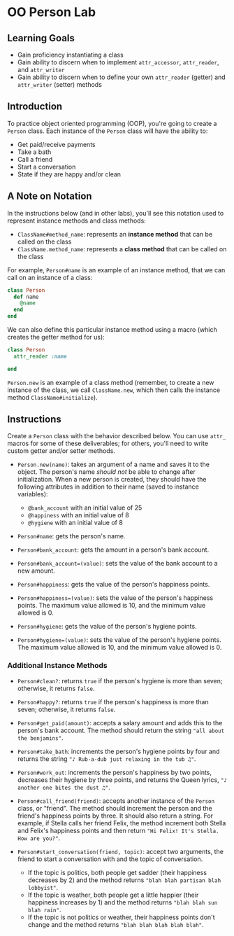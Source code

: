# OO Person Lab

## Learning Goals

- Gain proficiency instantiating a class
- Gain ability to discern when to implement `attr_accessor`, `attr_reader`, and
  `attr_writer`
- Gain ability to discern when to define your own `attr_reader` (getter) and
  `attr_writer` (setter) methods

## Introduction

To practice object oriented programming (OOP), you're going to create a `Person`
class. Each instance of the `Person` class will have the ability to:

- Get paid/receive payments
- Take a bath
- Call a friend
- Start a conversation
- State if they are happy and/or clean

## A Note on Notation

In the instructions below (and in other labs), you'll see this notation used to
represent instance methods and class methods:

- `ClassName#method_name`: represents an **instance method** that can be called
  on the class
- `ClassName.method_name`: represents a **class method** that can be called on
  the class

For example, `Person#name` is an example of an instance method, that we can call
on an instance of a class:

```rb
class Person
  def name
    @name
  end
end
```

We can also define this particular instance method using a macro (which creates
the getter method for us):

```rb
class Person
  attr_reader :name

end
```

`Person.new` is an example of a class method (remember, to create a new instance
of the class, we call `ClassName.new`, which then calls the instance method
`ClassName#initialize`).

## Instructions

Create a `Person` class with the behavior described below. You can use `attr_`
macros for some of these deliverables; for others, you'll need to write custom
getter and/or setter methods.

- `Person.new(name)`: takes an argument of a name and saves it to the object.
  The person's name _should not_ be able to change after initialization. When a
  new person is created, they should have the following attributes in addition
  to their name (saved to instance variables):

  - `@bank_account` with an initial value of 25
  - `@happiness` with an initial value of 8
  - `@hygiene` with an initial value of 8

- `Person#name`: gets the person's name.

- `Person#bank_account`: gets the amount in a person's bank account.

- `Person#bank_account=(value)`: sets the value of the bank account to a
  new amount.

- `Person#happiness`: gets the value of the person's happiness points.

- `Person#happiness=(value)`: sets the value of the person's happiness
  points. The maximum value allowed is 10, and the minimum value allowed is 0.

- `Person#hygiene`: gets the value of the person's hygiene points.

- `Person#hygiene=(value)`: sets the value of the person's hygiene
  points. The maximum value allowed is 10, and the minimum value allowed is 0.

### Additional Instance Methods

- `Person#clean?`: returns `true` if the person's hygiene is more than seven;
  otherwise, it returns `false`.

- `Person#happy?`: returns `true` if the person's happiness is more than seven;
  otherwise, it returns `false`.

- `Person#get_paid(amount)`: accepts a salary amount and adds this to the
  person's bank account. The method should return the string
  `"all about the benjamins"`.

- `Person#take_bath`: increments the person's hygiene points by four and returns
  the string `"♪ Rub-a-dub just relaxing in the tub ♫"`.

- `Person#work_out`: increments the person's happiness by two points, decreases
  their hygiene by three points, and returns the Queen lyrics,
  `"♪ another one bites the dust ♫"`.

- `Person#call_friend(friend)`: accepts another instance of the `Person` class,
  or "friend". The method should increment the person and the friend's happiness
  points by three. It should also return a string. For example, if Stella calls
  her friend Felix, the method increment both Stella and Felix's happiness
  points and then return `"Hi Felix! It's Stella. How are you?"`.

- `Person#start_conversation(friend, topic)`: accept two arguments, the friend
  to start a conversation with and the topic of conversation.

  - If the topic is politics, both people get sadder (their happiness decreases
    by 2) and the method returns `"blah blah partisan blah lobbyist"`.
  - If the topic is weather, both people get a little happier (their happiness
    increases by 1) and the method returns `"blah blah sun blah rain"`.
  - If the topic is not politics or weather, their happiness points don't change
    and the method returns `"blah blah blah blah blah"`.
